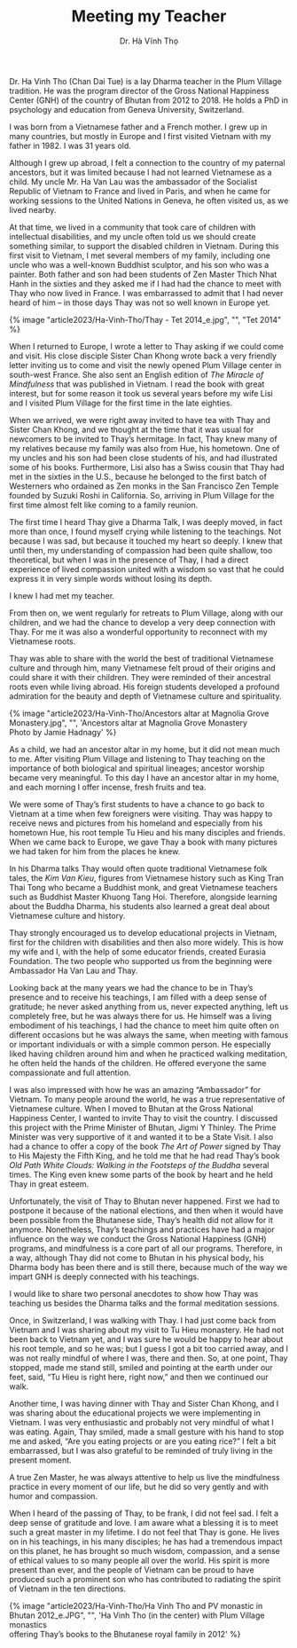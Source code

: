 ﻿---
title: Meeting my Teacher
author: Dr. Hà Vĩnh Thọ
---
<!-- *(In memory of a prominent son of Vietnam)* -->

<!-- January 27 2022 -->
<!-- Palézieux Switzerland -->

<p class="editors-preface">Dr. Ha Vinh Tho (Chan Dai Tue) is a lay Dharma teacher in the Plum Village tradition. He was the program director of the Gross National Happiness Center (GNH) of the country of Bhutan from 2012 to 2018. He holds a PhD in psychology and education from Geneva University, Switzerland.</p>

I was born from a Vietnamese father and a French mother. I grew up in many countries, but mostly in Europe and I first visited Vietnam with my father in 1982. I was 31 years old.

Although I grew up abroad, I felt a connection to the country of my paternal ancestors, but it was limited because I had not learned Vietnamese as a child. My uncle Mr. Ha Van Lau was the ambassador of the Socialist Republic of Vietnam to France and lived in Paris, and when he came for working sessions to the United Nations in Geneva, he often visited us, as we lived nearby. 

At that time, we lived in a community that took care of children with intellectual disabilities, and my uncle often told us we should create something similar, to support the disabled children in Vietnam. During this first visit to Vietnam, I met several members of my family, including one uncle who was a well-known Buddhist sculptor, and his son who was a painter. Both father and son had been students of Zen Master Thich Nhat Hanh in the sixties and they asked me if I had had the chance to meet with Thay who now lived in France. I was embarrassed to admit that I had never heard of him – in those days Thay was not so well known in Europe yet.

{% image "article2023/Ha-Vinh-Tho/Thay - Tet 2014_e.jpg", "", "Tet 2014" %}

When I returned to Europe, I wrote a letter to Thay asking if we could come and visit. His close disciple Sister Chan Khong wrote back a very friendly letter inviting us to come and visit the newly opened Plum Village center in south-west France. She also sent an English edition of *The Miracle of Mindfulness* that was published in Vietnam. I read the book with great interest, but for some reason it took us several years before my wife Lisi and I visited Plum Village for the first time in the late eighties.

When we arrived, we were right away invited to have tea with Thay and Sister Chan Khong, and we thought at the time that it was usual for newcomers to be invited to Thay’s hermitage. In fact, Thay knew many of my relatives because my family was also from Hue, his hometown. One of my uncles and his son had been close students of his, and had illustrated some of his books. Furthermore, Lisi also has a Swiss cousin that Thay had met in the sixties in the U.S., because he belonged to the first batch of Westerners who ordained as Zen monks in the San Francisco Zen Temple founded by Suzuki Roshi in California. So, arriving in Plum Village for the first time almost felt like coming to a family reunion.

The first time I heard Thay give a Dharma Talk, I was deeply moved, in fact more than once, I found myself crying while listening to the teachings. Not because I was sad, but because it touched my heart so deeply. I knew that until then, my understanding of compassion had been quite shallow, too theoretical, but when I was in the presence of Thay, I had a direct experience of lived compassion united with a wisdom so vast that he could express it in very simple words without losing its depth.

I knew I had met my teacher.

From then on, we went regularly for retreats to Plum Village, along with our children, and we had the chance to develop a very deep connection with Thay. For me it was also a wonderful opportunity to reconnect with my Vietnamese roots.

Thay was able to share with the world the best of traditional Vietnamese culture and through him, many Vietnamese felt proud of their origins and could share it with their children. They were reminded of their ancestral roots even while living abroad. His foreign students developed a profound admiration for the beauty and depth of Vietnamese culture and spirituality.

{% image "article2023/Ha-Vinh-Tho/Ancestors altar at Magnolia Grove Monastery.jpg", "", 'Ancestors altar at Magnolia Grove Monastery<br/>Photo by Jamie Hadnagy' %}

As a child, we had an ancestor altar in my home, but it did not mean much to me. After visiting Plum Village and listening to Thay teaching on the importance of both biological and spiritual lineages; ancestor worship became very meaningful. To this day I have an ancestor altar in my home, and each morning I offer incense, fresh fruits and tea.

We were some of Thay’s first students to have a chance to go back to Vietnam at a time when few foreigners were visiting. Thay was happy to receive news and pictures from his homeland and especially from his hometown Hue, his root temple Tu Hieu and his many disciples and friends. When we came back to Europe, we gave Thay a book with many pictures we had taken for him from the places he knew.

In his Dharma talks Thay would often quote traditional Vietnamese folk tales, the *Kim Van Kieu*, figures from Vietnamese history such as King Tran Thai Tong who became a Buddhist monk, and great Vietnamese teachers such as Buddhist Master Khuong Tang Hoi. Therefore, alongside learning about the Buddha Dharma, his students also learned a great deal about Vietnamese culture and history.

Thay strongly encouraged us to develop educational projects in Vietnam, first for the children with disabilities and then also more widely. This is how my wife and I, with the help of some educator friends, created Eurasia Foundation. The two people who supported us from the beginning were Ambassador Ha Van Lau and Thay.

Looking back at the many years we had the chance to be in Thay’s presence and to receive his teachings, I am filled with a deep sense of gratitude; he never asked anything from us, never expected anything, left us completely free, but he was always there for us. He himself was a living embodiment of his teachings, I had the chance to meet him quite often on different occasions but he was always the same, when meeting with famous or important individuals or with a simple common person. He especially liked having children around him and when he practiced walking meditation, he often held the hands of the children. He offered everyone the same compassionate and full attention.

I was also impressed with how he was an amazing “Ambassador” for Vietnam. To many people around the world, he was a true representative of Vietnamese culture. When I moved to Bhutan at the Gross National Happiness Center, I wanted to invite Thay to visit the country. I discussed this project with the Prime Minister of Bhutan, Jigmi Y Thinley. The Prime Minister was very supportive of it and wanted it to be a State Visit. I also had a chance to offer a copy of the book *The Art of Power* signed by Thay to His Majesty the Fifth King, and he told me that he had read Thay’s book *Old Path White Clouds: Walking in the Footsteps of the Buddha* several times. The King even knew some parts of the book by heart and he held Thay in great esteem.

Unfortunately, the visit of Thay to Bhutan never happened. First we had to postpone it because of the national elections, and then when it would have been possible from the Bhutanese side, Thay’s health did not allow for it anymore. Nonetheless, Thay’s teachings and practices have had a major influence on the way we conduct the Gross National Happiness (GNH) programs, and mindfulness is a core part of all our programs. Therefore, in a way, although Thay did not come to Bhutan in his physical body, his Dharma body has been there and is still there, because much of the way we impart GNH is deeply connected with his teachings.

I would like to share two personal anecdotes to show how Thay was teaching us besides the Dharma talks and the formal meditation sessions.

Once, in Switzerland, I was walking with Thay. I had just come back from Vietnam and I was sharing about my visit to Tu Hieu monastery. He had not been back to Vietnam yet, and I was sure he would be happy to hear about his root temple, and so he was; but I guess I got a bit too carried away, and I was not really mindful of where I was, there and then. So, at one point, Thay stopped, made me stand still, smiled and pointing at the earth under our feet, said, “Tu Hieu is right here, right now,” and then we continued our walk.

Another time, I was having dinner with Thay and Sister Chan Khong, and I was sharing about the educational projects we were implementing in Vietnam. I was very enthusiastic and probably not very mindful of what I was eating. Again, Thay smiled, made a small gesture with his hand to stop me and asked, “Are you eating projects or are you eating rice?” I felt a bit embarrassed, but I was also grateful to be reminded of truly living in the present moment.

A true Zen Master, he was always attentive to help us live the mindfulness practice in every moment of our life, but he did so very gently and with humor and compassion.

When I heard of the passing of Thay, to be frank, I did not feel sad. I felt a deep sense of gratitude and love. I am aware what a blessing it is to meet such a great master in my lifetime. I do not feel that Thay is gone. He lives on in his teachings, in his many disciples; he has had a tremendous impact on this planet, he has brought so much wisdom, compassion, and a sense of ethical values to so many people all over the world. His spirit is more present than ever, and the people of Vietnam can be proud to have produced such a prominent son who has contributed to radiating the spirit of Vietnam in the ten directions.

<div class="article-end"></div>

{% image "article2023/Ha-Vinh-Tho/Ha Vinh Tho and PV monastic in Bhutan 2012_e.JPG", "", 'Ha Vinh Tho (in the center) with Plum Village monastics<br/>offering Thay’s books to the Bhutanese royal family in 2012' %}
